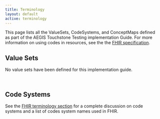 ```yaml
---
title: Terminology
layout: default
active: terminology
---
```


This page lists all the ValueSets, CodeSystems, and ConceptMaps defined as part of the AEGIS Touchstone Testing implementation Guide. For more information on using codes in resources, see the the [FHIR specification]({{site.data.fhir.path}}terminologies.html).

## Value Sets

No value sets have been defined for this implementation guide.

<br />

## Code Systems

See the [FHIR terminology section]({{site.data.fhir.path}}terminologies-systems.html) for a complete discussion on code systems and a list of codes system names used in FHIR.

<br />
